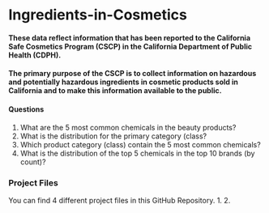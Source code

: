 # Ingredients-in-Cosmetics

#### These data reflect information that has been reported to the California Safe Cosmetics Program (CSCP) in the California Department of Public Health (CDPH).
#### The primary purpose of the CSCP is to collect information on hazardous and potentially hazardous ingredients in cosmetic products sold in California and to make this information available to the public.  
#### Questions
1. What are the 5 most common chemicals in the beauty products?
2. What is the distribution for the primary category (class?
3. Which product category (class) contain the 5 most common chemicals?
4. What is the distribution of the top 5 chemicals in the top 10 brands (by count)?

### Project Files
You can find 4 different project files in this GitHub Repository.
1.
2. 
